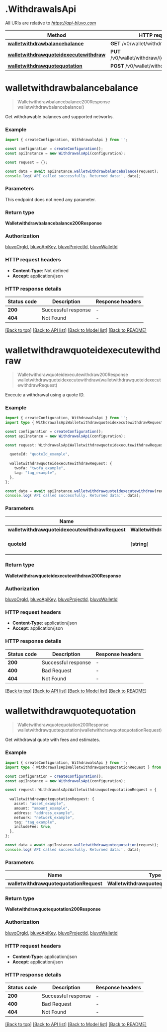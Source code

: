 # .WithdrawalsApi

All URIs are relative to *https://api-bluvo.com*

Method | HTTP request | Description
------------- | ------------- | -------------
[**walletwithdrawbalancebalance**](WithdrawalsApi.md#walletwithdrawbalancebalance) | **GET** /v0/wallet/withdraw/balance | Balance
[**walletwithdrawquoteidexecutewithdraw**](WithdrawalsApi.md#walletwithdrawquoteidexecutewithdraw) | **PUT** /v0/wallet/withdraw/{quoteId}/execute | Withdraw
[**walletwithdrawquotequotation**](WithdrawalsApi.md#walletwithdrawquotequotation) | **POST** /v0/wallet/withdraw/quote | Quotation


# **walletwithdrawbalancebalance**
> Walletwithdrawbalancebalance200Response walletwithdrawbalancebalance()

Get withdrawable balances and supported networks.

### Example


```typescript
import { createConfiguration, WithdrawalsApi } from '';

const configuration = createConfiguration();
const apiInstance = new WithdrawalsApi(configuration);

const request = {};

const data = await apiInstance.walletwithdrawbalancebalance(request);
console.log('API called successfully. Returned data:', data);
```


### Parameters
This endpoint does not need any parameter.


### Return type

**Walletwithdrawbalancebalance200Response**

### Authorization

[bluvoOrgId](README.md#bluvoOrgId), [bluvoApiKey](README.md#bluvoApiKey), [bluvoProjectId](README.md#bluvoProjectId), [bluvoWalletId](README.md#bluvoWalletId)

### HTTP request headers

 - **Content-Type**: Not defined
 - **Accept**: application/json


### HTTP response details
| Status code | Description | Response headers |
|-------------|-------------|------------------|
**200** | Successful response |  -  |
**404** | Not Found |  -  |

[[Back to top]](#) [[Back to API list]](README.md#documentation-for-api-endpoints) [[Back to Model list]](README.md#documentation-for-models) [[Back to README]](README.md)

# **walletwithdrawquoteidexecutewithdraw**
> Walletwithdrawquoteidexecutewithdraw200Response walletwithdrawquoteidexecutewithdraw(walletwithdrawquoteidexecutewithdrawRequest)

Execute a withdrawal using a quote ID.

### Example


```typescript
import { createConfiguration, WithdrawalsApi } from '';
import type { WithdrawalsApiWalletwithdrawquoteidexecutewithdrawRequest } from '';

const configuration = createConfiguration();
const apiInstance = new WithdrawalsApi(configuration);

const request: WithdrawalsApiWalletwithdrawquoteidexecutewithdrawRequest = {
  
  quoteId: "quoteId_example",
  
  walletwithdrawquoteidexecutewithdrawRequest: {
    twofa: "twofa_example",
    tag: "tag_example",
  },
};

const data = await apiInstance.walletwithdrawquoteidexecutewithdraw(request);
console.log('API called successfully. Returned data:', data);
```


### Parameters

Name | Type | Description  | Notes
------------- | ------------- | ------------- | -------------
 **walletwithdrawquoteidexecutewithdrawRequest** | **WalletwithdrawquoteidexecutewithdrawRequest**|  |
 **quoteId** | [**string**] |  | defaults to undefined


### Return type

**Walletwithdrawquoteidexecutewithdraw200Response**

### Authorization

[bluvoOrgId](README.md#bluvoOrgId), [bluvoApiKey](README.md#bluvoApiKey), [bluvoProjectId](README.md#bluvoProjectId), [bluvoWalletId](README.md#bluvoWalletId)

### HTTP request headers

 - **Content-Type**: application/json
 - **Accept**: application/json


### HTTP response details
| Status code | Description | Response headers |
|-------------|-------------|------------------|
**200** | Successful response |  -  |
**400** | Bad Request |  -  |
**404** | Not Found |  -  |

[[Back to top]](#) [[Back to API list]](README.md#documentation-for-api-endpoints) [[Back to Model list]](README.md#documentation-for-models) [[Back to README]](README.md)

# **walletwithdrawquotequotation**
> Walletwithdrawquotequotation200Response walletwithdrawquotequotation(walletwithdrawquotequotationRequest)

Get withdrawal quote with fees and estimates.

### Example


```typescript
import { createConfiguration, WithdrawalsApi } from '';
import type { WithdrawalsApiWalletwithdrawquotequotationRequest } from '';

const configuration = createConfiguration();
const apiInstance = new WithdrawalsApi(configuration);

const request: WithdrawalsApiWalletwithdrawquotequotationRequest = {
  
  walletwithdrawquotequotationRequest: {
    asset: "asset_example",
    amount: "amount_example",
    address: "address_example",
    network: "network_example",
    tag: "tag_example",
    includeFee: true,
  },
};

const data = await apiInstance.walletwithdrawquotequotation(request);
console.log('API called successfully. Returned data:', data);
```


### Parameters

Name | Type | Description  | Notes
------------- | ------------- | ------------- | -------------
 **walletwithdrawquotequotationRequest** | **WalletwithdrawquotequotationRequest**|  |


### Return type

**Walletwithdrawquotequotation200Response**

### Authorization

[bluvoOrgId](README.md#bluvoOrgId), [bluvoApiKey](README.md#bluvoApiKey), [bluvoProjectId](README.md#bluvoProjectId), [bluvoWalletId](README.md#bluvoWalletId)

### HTTP request headers

 - **Content-Type**: application/json
 - **Accept**: application/json


### HTTP response details
| Status code | Description | Response headers |
|-------------|-------------|------------------|
**200** | Successful response |  -  |
**400** | Bad Request |  -  |
**404** | Not Found |  -  |

[[Back to top]](#) [[Back to API list]](README.md#documentation-for-api-endpoints) [[Back to Model list]](README.md#documentation-for-models) [[Back to README]](README.md)


